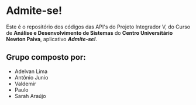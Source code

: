 # Admite-se!

Este é o repositório dos códigos das API's do Projeto Integrador V, do Curso de **Análise e Desenvolvimento de Sistemas** do **Centro Universitário Newton Paiva**, aplicativo **_Admite-se!_**.

## Grupo composto por:

- Adelvan Lima
- Antônio Junio
- Valdemir
- Paulo
- Sarah Araújo
